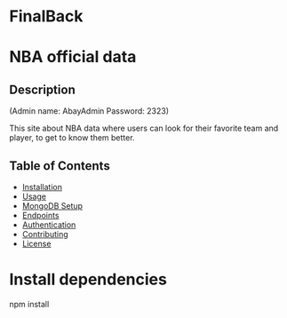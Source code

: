 # FinalBack
# NBA official data

## Description
(Admin name: AbayAdmin
Password: 2323)

This site about NBA data where users can look for their favorite team and player, to get to know them better.

## Table of Contents

- [Installation](#installation)
- [Usage](#usage)
- [MongoDB Setup](#mongodb-setup)
- [Endpoints](#endpoints)
- [Authentication](#authentication)
- [Contributing](#contributing)
- [License](#license)


# Install dependencies
npm install
